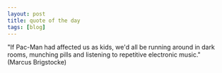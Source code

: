 ```yaml
---
layout: post
title: quote of the day
tags: [blog]
---
```


"If Pac-Man had affected us as kids, we'd all be running around in dark rooms, munching pills and listening to repetitive electronic music."
<br>
(Marcus Brigstocke)
